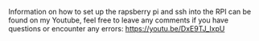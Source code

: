 Information on how to set up the rapsberry pi and ssh into the RPI can be found on my Youtube, feel free to leave any comments if you have questions or encounter any errors: https://youtu.be/DxE9TJ_IxpU
